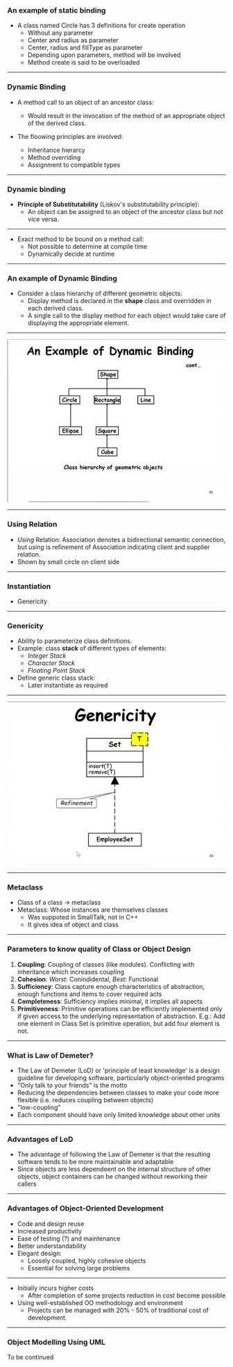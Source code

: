 ### An example of static binding

- A class named Circle has 3 definitions for create operation
	- Without any parameter
	- Center and radius as parameter
	- Center, radius and fillType as parameter
	- Depending upon parameters, method will be involved
	- Method create is said to be overloaded

---

### Dynamic Binding

- A method call to an object of an ancestor class:
	- Would result in the invocation of the method of an appropriate object of the derived class.

- The floowing principles are involved:
	- Inheritance hierarcy
	- Method overriding
	- Assignment to compatible types

---

### Dynamic binding

- **Principle of Substitutability** (Liskov's substitutability principle):
	- An object can be assigned to an object of the ancestor class but not vice versa.

---

- Exact method to be bound on a method call:
	- Not possible to determine at compile time
	- Dynamically decide at runtime

---

### An example of Dynamic Binding

- Consider a class hierarchy of different geometric objects:
	- Display method is declared in the **shape** class and overridden in each derived class.
	- A single call to the display method for each object would take care of displaying the appropriate element.

---

![An example of Dynamic Binding](static/6-10-2020/dynamic_binding.png)

---

### Using Relation

- *Using* Relation: Association denotes a bidirectional semantic connection, but *using* is refinement of Association indicating client and supplier relation.
- Shown by small circle on client side

---

### Instantiation

- Genericity

---

### Genericity

- Ability to parameterize class definitions.
- Example: class **stack** of different types of elements:
	- *Integer Stack*
	- *Character Stack*
	- *Floating Point Stack*
- Define generic class stack:
	- Later instantiate as required

---

![Genericity](static/6-10-2020/genericity.png)

---

### Metaclass

- Class of a class -> metaclass
- Metaclass: Whose instances are themselves classes
	- Was suppoted in SmallTalk, not in C++
	- It gives idea of object and class

---

### Parameters to know quality of Class or Object Design

1. **Coupling**: Coupling of classes (like modules). Conflicting with inheritance which increases coupling
2. **Cohesion**: *Worst*: Conindidental, *Best*: Functional
3. **Sufficiency**: Class capture enough characteristics of abstraction, enough functions and items to cover required acts
4. **Completeness**: Sufficiency implies minimal, it implies all aspects
5. **Primitiveness**: Primitive operations can be efficiently implemented only if given access to the underlying representation of abstraction. E.g.: Add one element in Class Set is primitive operation, but add four element is not.

---

### What is Law of Demeter?

- The Law of Demeter (LoD) or 'principle of least knowledge' is a design guideline for developing software, particularly object-oriented programs
- "Only talk to your friends" is the motto
- Reducing the dependencies between classes to make your code more flexible (i.e. reduces coupling between objects)
- "low-coupling"
- Each component should have only limited knowledge about other units

---

### Advantages of LoD

- The advantage of following the Law of Demeter is that the resulting software tends to be more maintainable and adaptable
- Since objects are less dependeent on the internal structure of other objects, object containers can be changed without reworking their callers

---

### Advantages of Object-Oriented Development

- Code and design reuse
- Increased productivity
- Ease of testing (?) and maintenance
- Better understandability
- Elegant design:
	- Loosely coupled, highly cohesive objects
	- Essential for solving large problems

---

- Initially incurs higher costs
	- After completion of some projects reduction in cost become possible
- Using well-established OO methodology and environment
	- Projects can be managed with 20% - 50% of traditional cost of development.

---

### Object Modelling Using UML

To be continued

